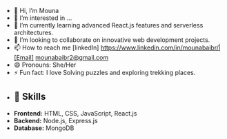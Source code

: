 - 👋 Hi, I’m Mouna
- 👀 I’m interested in ...
- 🌱  I’m currently learning advanced React.js features and serverless architectures.
- 💞️ I’m looking to collaborate on innovative web development projects.
- 📫 How to reach me [linkedIn] https://www.linkedin.com/in/mounabaibr/|[Email] mounabaibr2@gmail.com
- 😄 Pronouns: She/Her
- ⚡ Fun fact: I love Solving puzzles and exploring trekking places.
- ## 🚀 Skills
- **Frontend:** HTML, CSS, JavaScript, React.js
- **Backend:** Node.js, Express.js
- **Database:** MongoDB

<!---
mounabaibr2000/mounabaibr2000 is a ✨ special ✨ repository because its `README.md` (this file) appears on your GitHub profile.
You can click the Preview link to take a look at your changes.
--->
